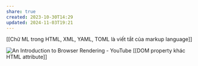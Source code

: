 ```yaml
---
share: true
created: 2023-10-30T14:29
updated: 2024-11-03T19:21
---
```


[[Chữ ML trong HTML, XML, YAML, TOML là viết tắt của markup language]]

![An Introduction to Browser Rendering - YouTube](https://youtu.be/n1cKlKM3jYI?si=5WkAsp9VgCo6V6tZ)
[[DOM property khác HTML attribute]] 